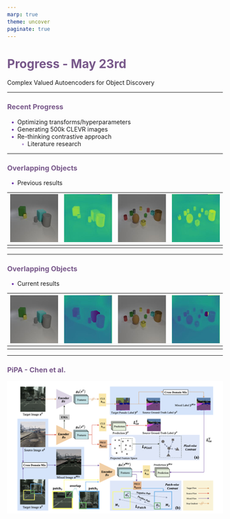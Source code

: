 ```yaml
---
marp: true
theme: uncover
paginate: true
---
```


<!-- _paginate: skip -->

# Progress - May 23rd

Complex Valued Autoencoders for Object Discovery

---

### Recent Progress

-   Optimizing transforms/hyperparameters
-   Generating 500k CLEVR images
-   Re-thinking contrastive approach
    -   Literature research

---

### Overlapping Objects

-   Previous results

| ![height:2.5in width:2.5in](assets/img0.jpg) | ![height:2.5in width:2.5in](assets/pha_p0.jpg) | ![height:2.5in width:2.5in](assets/img1.jpg) | ![height:2.5in width:2.5in](assets/pha_p1.jpg) |
| :------------------------------------------: | :--------------------------------------------: | :------------------------------------------: | :--------------------------------------------: |
|                                              |                                                |                                              |                                                |

---

### Overlapping Objects

-   Current results

| ![height:2.5in width:2.5in](assets/img0.jpg) | ![height:2.5in width:2.5in](assets/pha0.jpg) | ![height:2.5in width:2.5in](assets/img1.jpg) | ![height:2.5in width:2.5in](assets/pha1.jpg) |
| :------------------------------------------: | :------------------------------------------: | :------------------------------------------: | :------------------------------------------: |
|                                              |                                              |                                              |                                              |

---

### PiPA - Chen et al.

![width:9in](assets/diagram.jpg)

<style>
    section {
        background: white;
    }

    h1, h2, h3, h4, h5 {
        color: #78588a;
    }

    ul {
        width: 100%;
        list-style: none;
    }

    ul li::before {
        content: "\2022";
        color: #6b32a8;
        font-weight: bold;
        display: inline-block;
        width: 1em;
        margin-left: -1em;
    }

    ul ul li::before {
        opacity: 0.5;
    }

    section::after {
        content: attr(data-marpit-pagination) '/' attr(data-marpit-pagination-total);
        background: None;
    }
</style>
